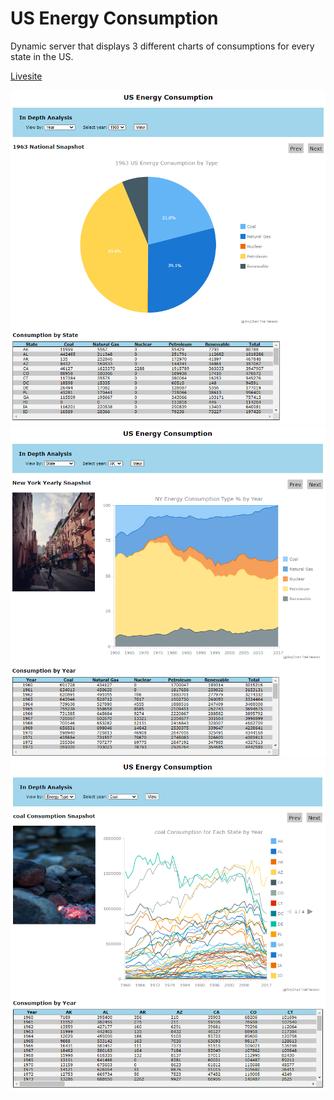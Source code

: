 # US Energy Consumption

Dynamic server that displays 3 different charts of consumptions for
every state in the US.

[Livesite](https://star-shard-turner.glitch.me/)

![image of chart 1](https://github.com/Daniel-Taufiq/10-29-2019-Project2-DynamicServer/blob/master/public/images/chart1.PNG)
![image of chart 2](https://github.com/Daniel-Taufiq/10-29-2019-Project2-DynamicServer/blob/master/public/images/chart2.PNG)
![image of chart 3](https://github.com/Daniel-Taufiq/10-29-2019-Project2-DynamicServer/blob/master/public/images/chart3.PNG)


